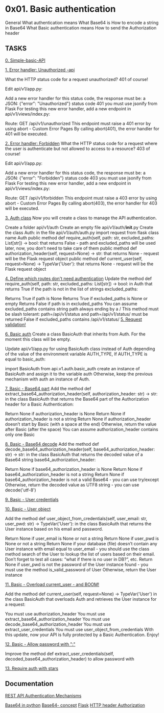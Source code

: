 
# 0x01. Basic authentication

General
What authentication means
What Base64 is
How to encode a string in Base64
What Basic authentication means
How to send the Authorization header

## TASKS

[0. Simple-basic-API](https://github.com/Mmaureeny/alx-backend-user-data/tree/master/0x01-Basic_authentication/SimpleAPI)

[1. Error handler: Unauthorized -api](https://github.com/Mmaureeny/alx-backend-user-data/tree/master/0x01-Basic_authentication/api)

What the HTTP status code for a request unauthorized? 401 of course!

Edit api/v1/app.py:

Add a new error handler for this status code, the response must be:
a JSON: {"error": "Unauthorized"}
status code 401
you must use jsonify from Flask
For testing this new error handler, add a new endpoint in api/v1/views/index.py:

Route: GET /api/v1/unauthorized
This endpoint must raise a 401 error by using abort - Custom Error Pages
By calling abort(401), the error handler for 401 will be executed.

[2. Error handler: Forbidden](https://github.com/Mmaureeny/alx-backend-user-data/tree/master/0x01-Basic_authentication/api)
What the HTTP status code for a request where the user is authenticate but not allowed to access to a resource? 403 of course!

Edit api/v1/app.py:

Add a new error handler for this status code, the response must be:
a JSON: {"error": "Forbidden"}
status code 403
you must use jsonify from Flask
For testing this new error handler, add a new endpoint in api/v1/views/index.py:

Route: GET /api/v1/forbidden
This endpoint must raise a 403 error by using abort - Custom Error Pages
By calling abort(403), the error handler for 403 will be executed.

[3. Auth class](https://github.com/Mmaureeny/alx-backend-user-data/tree/master/0x01-Basic_authentication/api)
Now you will create a class to manage the API authentication.

Create a folder api/v1/auth
Create an empty file api/v1/auth/__init__.py
Create the class Auth:
in the file api/v1/auth/auth.py
import request from flask
class name Auth
public method def require_auth(self, path: str, excluded_paths: List[str]) -> bool: that returns False - path and excluded_paths will be used later, now, you don’t need to take care of them
public method def authorization_header(self, request=None) -> str: that returns None - request will be the Flask request object
public method def current_user(self, request=None) -> TypeVar('User'): that returns None - request will be the Flask request object

[4. Define which routes don't need authentication](https://github.com/Mmaureeny/alx-backend-user-data/tree/master/0x01-Basic_authentication/api/v1/auth/auth.py)
Update the method def require_auth(self, path: str, excluded_paths: List[str]) -> bool: in Auth that returns True if the path is not in the list of strings excluded_paths:

Returns True if path is None
Returns True if excluded_paths is None or empty
Returns False if path is in excluded_paths
You can assume excluded_paths contains string path always ending by a /
This method must be slash tolerant: path=/api/v1/status and path=/api/v1/status/ must be returned False if excluded_paths contains /api/v1/status/
[5. Request validation!](https://github.com/Mmaureeny/alx-backend-user-data/tree/master/0x01-Basic_authentication/api)

[6. Basic auth](https://github.com/Mmaureeny/alx-backend-user-data/tree/master/0x01-Basic_authentication/api)
Create a class BasicAuth that inherits from Auth. For the moment this class will be empty.

Update api/v1/app.py for using BasicAuth class instead of Auth depending of the value of the environment variable AUTH_TYPE, If AUTH_TYPE is equal to basic_auth:

import BasicAuth from api.v1.auth.basic_auth
create an instance of BasicAuth and assign it to the variable auth
Otherwise, keep the previous mechanism with auth an instance of Auth.

[7. Basic - Base64 part](https://github.com/Mmaureeny/alx-backend-user-data/tree/master/0x01-Basic_authentication/api)
Add the method def extract_base64_authorization_header(self, authorization_header: str) -> str: in the class BasicAuth that returns the Base64 part of the Authorization header for a Basic Authentication:

Return None if authorization_header is None
Return None if authorization_header is not a string
Return None if authorization_header doesn’t start by Basic (with a space at the end)
Otherwise, return the value after Basic (after the space)
You can assume authorization_header contains only one Basic

[8. Basic - Base64 decode](https://github.com/Mmaureeny/alx-backend-user-data/tree/master/0x01-Basic_authentication/api/v1/auth/basic_auth.py)
Add the method def decode_base64_authorization_header(self, base64_authorization_header: str) -> str: in the class BasicAuth that returns the decoded value of a Base64 string base64_authorization_header:

Return None if base64_authorization_header is None
Return None if base64_authorization_header is not a string
Return None if base64_authorization_header is not a valid Base64 - you can use try/except
Otherwise, return the decoded value as UTF8 string - you can use decode('utf-8')

[9. Basic - User credentials](https://github.com/Mmaureeny/alx-backend-user-data/tree/master/0x01-Basic_authentication/api/v1/auth/basic_auth.py)

[10. Basic - User object](https://github.com/Mmaureeny/alx-backend-user-data/tree/master/0x01-Basic_authentication/api/v1/auth/basic_auth.py)

Add the method def user_object_from_credentials(self, user_email: str, user_pwd: str) -> TypeVar('User'): in the class BasicAuth that returns the User instance based on his email and password.

Return None if user_email is None or not a string
Return None if user_pwd is None or not a string
Return None if your database (file) doesn’t contain any User instance with email equal to user_email - you should use the class method search of the User to lookup the list of users based on their email. Don’t forget to test all cases: “what if there is no user in DB?”, etc.
Return None if user_pwd is not the password of the User instance found - you must use the method is_valid_password of User
Otherwise, return the User instance

[11. Basic - Overload current_user - and BOOM!](https://github.com/Mmaureeny/alx-backend-user-data/tree/master/0x01-Basic_authentication/api/v1/auth/basic_auth.py)

Add the method def current_user(self, request=None) -> TypeVar('User') in the class BasicAuth that overloads Auth and retrieves the User instance for a request:

You must use authorization_header
You must use extract_base64_authorization_header
You must use decode_base64_authorization_header
You must use extract_user_credentials
You must use user_object_from_credentials
With this update, now your API is fully protected by a Basic Authentication. Enjoy!

[12. Basic - Allow password with ":"](https://github.com/Mmaureeny/alx-backend-user-data/tree/master/0x01-Basic_authentication/api/v1/auth/basic_auth.py)

Improve the method def extract_user_credentials(self, decoded_base64_authorization_header) to allow password with

[13. Require auth with stars](https://github.com/Mmaureeny/alx-backend-user-data/tree/master/0x01-Basic_authentication/api/v1/auth/auth.py)

## Documentation

[REST API Authentication Mechanisms](https://www.youtube.com/watch?v=501dpx2IjGY)

[Base64 in python](https://docs.python.org/3.7/library/base64.html)
[Base64- concept](https://en.wikipedia.org/wiki/Base64)
[Flask](https://palletsprojects.com/p/flask/)
[HTTP header Authorization](https://developer.mozilla.org/en-US/docs/Web/HTTP/Headers/Authorization)

